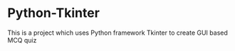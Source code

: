 # Python-Tkinter
This is  a project which uses Python framework Tkinter to create GUI based MCQ quiz 

